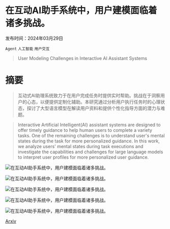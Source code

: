 # 在互动AI助手系统中，用户建模面临着诸多挑战。

发布时间：2024年03月29日

`Agent` `人工智能` `用户交互`

> User Modeling Challenges in Interactive AI Assistant Systems

# 摘要

> 互动式AI助理系统致力于在用户完成任务时提供实时帮助。挑战在于洞察用户的心态，以便提供定制化辅助。本研究通过分析用户执行任务时的心理状态，探讨了大型语言模型在解读用户资料和提供个性化指导方面的潜力与难题。

> Interactive Artificial Intelligent(AI) assistant systems are designed to offer timely guidance to help human users to complete a variety tasks. One of the remaining challenges is to understand user's mental states during the task for more personalized guidance. In this work, we analyze users' mental states during task executions and investigate the capabilities and challenges for large language models to interpret user profiles for more personalized user guidance.

![在互动AI助手系统中，用户建模面临着诸多挑战。](../../../paper_images/2403.20134/corr.png)

![在互动AI助手系统中，用户建模面临着诸多挑战。](../../../paper_images/2403.20134/consis.png)

![在互动AI助手系统中，用户建模面临着诸多挑战。](../../../paper_images/2403.20134/chart_f1.png)

![在互动AI助手系统中，用户建模面临着诸多挑战。](../../../paper_images/2403.20134/chart_pre.png)

![在互动AI助手系统中，用户建模面临着诸多挑战。](../../../paper_images/2403.20134/chart_rec.png)

[Arxiv](https://arxiv.org/abs/2403.20134)